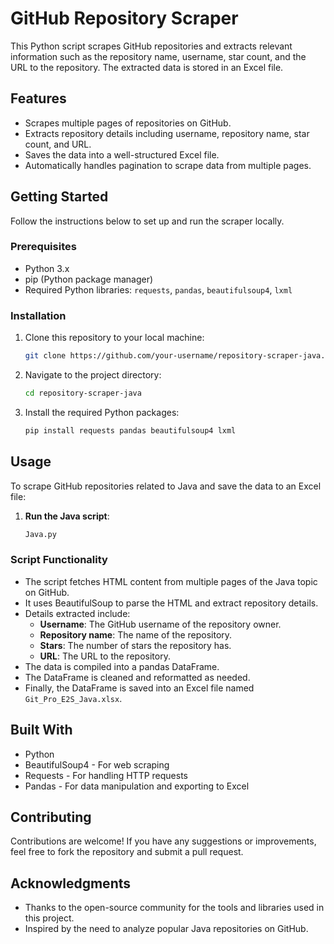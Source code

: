# GitHub Repository Scraper 

This Python script scrapes GitHub repositories and extracts relevant information such as the repository name, username, star count, and the URL to the repository. The extracted data is stored in an Excel file.

## Features

- Scrapes multiple pages of repositories on GitHub.
- Extracts repository details including username, repository name, star count, and URL.
- Saves the data into a well-structured Excel file.
- Automatically handles pagination to scrape data from multiple pages.

## Getting Started

Follow the instructions below to set up and run the scraper locally.

### Prerequisites

- Python 3.x
- pip (Python package manager)
- Required Python libraries: `requests`, `pandas`, `beautifulsoup4`, `lxml`

### Installation

1. Clone this repository to your local machine:

   ```bash
   git clone https://github.com/your-username/repository-scraper-java.git

2. Navigate to the project directory:

   ```bash
   cd repository-scraper-java

3. Install the required Python packages:

   ```bash
   pip install requests pandas beautifulsoup4 lxml

## Usage

To scrape GitHub repositories related to Java and save the data to an Excel file:

1. **Run the Java script**:
   ```bash
   Java.py

### Script Functionality

- The script fetches HTML content from multiple pages of the Java topic on GitHub.
- It uses BeautifulSoup to parse the HTML and extract repository details.
- Details extracted include:
  - **Username**: The GitHub username of the repository owner.
  - **Repository name**: The name of the repository.
  - **Stars**: The number of stars the repository has.
  - **URL**: The URL to the repository.
- The data is compiled into a pandas DataFrame.
- The DataFrame is cleaned and reformatted as needed.
- Finally, the DataFrame is saved into an Excel file named `Git_Pro_E2S_Java.xlsx`.

## Built With

- Python
- BeautifulSoup4 - For web scraping
- Requests - For handling HTTP requests
- Pandas - For data manipulation and exporting to Excel

## Contributing

Contributions are welcome! If you have any suggestions or improvements, feel free to fork the repository and submit a pull request.

## Acknowledgments

- Thanks to the open-source community for the tools and libraries used in this project.
- Inspired by the need to analyze popular Java repositories on GitHub.
